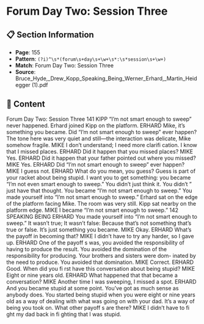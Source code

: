 # Forum Day Two: Session Three

## 📋 Section Information

- **Page**: 155
- **Pattern**: `(?i)^\s*(forum\s+day\s+\w+\s*:\s*session\s+\w+)`
- **Match**: Forum Day Two: Session Three
- **Source**: Bruce_Hyde,_Drew_Kopp_Speaking_Being_Werner_Erhard,_Martin_Heidegger (1).pdf

## 📄 Content

Forum Day Two: Session Three
141
KIPP
“I’m not smart enough to sweep” never happened.
Erhard joined Kipp on the platform.
ERHARD
Mike, it’s something you became. Did “I’m not smart enough to sweep” ever happen?
The tone here was very quiet and still—the interaction was delicate, Mike somehow fragile.
MIKE
I don’t understand; I need more clarifi cation. I know that I missed places.
ERHARD
Did it happen that you missed places?
MIKE
Yes.
ERHARD
Did it happen that your father pointed out where you missed?
MIKE
Yes.
ERHARD
Did “I’m not smart enough to sweep” ever happen?
MIKE
I guess not.
ERHARD
What do you mean, you guess? Guess is part of your racket about being stupid. I want you to get
something: you became “I’m not even smart enough to sweep.” You didn’t just think it. You didn’t
”
just have that thought. You became “I’m not smart enough to sweep.” You made yourself into
“I’m not smart enough to sweep.”
Erhard sat on the edge of the platform facing Mike. The room was very still. Kipp sat nearby on the
platform edge.
MIKE
I became “I’m not smart enough to sweep.”
142
SPEAKING BEING
ERHARD
You made yourself into “I’m not smart enough to sweep.” It wasn’t true; It wasn’t false: Because
that’s not something that’s true or false. It’s just something you became.
MIKE
Okay.
ERHARD
What’s the payoff  in becoming that?
MIKE
I didn’t have to try any harder, so I gave up.
ERHARD
One of the payoff s was, you avoided the responsibility of having to produce the result. You
avoided the domination of the responsibility for producing. Your brothers and sisters were dom-
inated by the need to produce. You avoided that domination.
MIKE
Correct.
ERHARD
Good. When did you fi rst have this conversation about being stupid?
MIKE
Eight or nine years old.
ERHARD
What happened that that became a conversation?
MIKE
Another time I was sweeping, I missed a spot.
ERHARD
And you became stupid at some point. You’ve got as much sense as anybody does. You started
being stupid when you were eight or nine years old as a way of dealing with what was going on
with your dad. It’s a way of being you took on. What other payoff s are there?
MIKE
I didn’t have to fi ght my dad back in fi ghting that I was stupid.